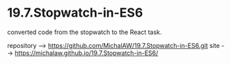 # 19.7.Stopwatch-in-ES6
converted code from the stopwatch to the React task.

repository --> https://github.com/MichalAW/19.7.Stopwatch-in-ES6.git
site --> https://michalaw.github.io/19.7.Stopwatch-in-ES6/
